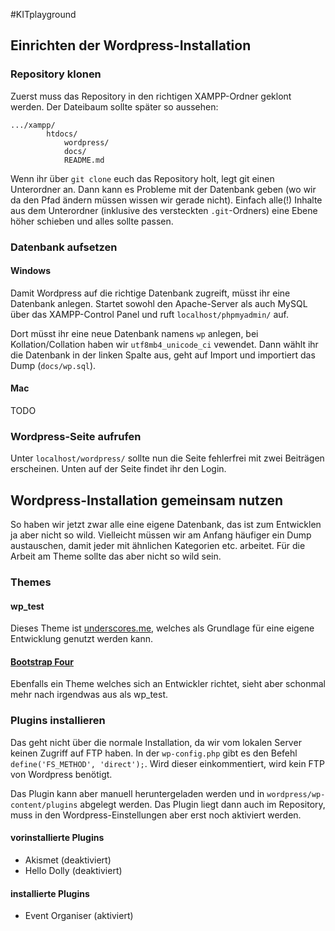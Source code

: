 #KITplayground

## Einrichten der Wordpress-Installation

### Repository klonen

Zuerst muss das Repository in den richtigen XAMPP-Ordner geklont werden. Der Dateibaum sollte später so aussehen:

	.../xampp/
			htdocs/
				wordpress/
				docs/
				README.md

Wenn ihr über `git clone` euch das Repository holt, legt git einen Unterordner an. Dann kann es Probleme mit der Datenbank geben (wo wir da den Pfad ändern müssen wissen wir gerade nicht). Einfach alle(!) Inhalte aus dem Unterordner (inklusive des versteckten `.git`-Ordners) eine Ebene höher schieben und alles sollte passen.

### Datenbank aufsetzen

#### Windows

Damit Wordpress auf die richtige Datenbank zugreift, müsst ihr eine Datenbank anlegen. Startet sowohl den Apache-Server als auch MySQL über das XAMPP-Control Panel und ruft `localhost/phpmyadmin/` auf.

Dort müsst ihr eine neue Datenbank namens `wp` anlegen, bei Kollation/Collation haben wir `utf8mb4_unicode_ci` vewendet. Dann wählt ihr die Datenbank in der linken Spalte aus, geht auf Import und importiert das Dump (`docs/wp.sql`).

#### Mac
TODO

### Wordpress-Seite aufrufen

Unter `localhost/wordpress/` sollte nun die Seite fehlerfrei mit zwei Beiträgen erscheinen. Unten auf der Seite findet ihr den Login.

## Wordpress-Installation gemeinsam nutzen

So haben wir jetzt zwar alle eine eigene Datenbank, das ist zum Entwicklen ja aber nicht so wild. Vielleicht müssen wir am Anfang häufiger ein Dump austauschen, damit jeder mit ähnlichen Kategorien etc. arbeitet. Für die Arbeit am Theme sollte das aber nicht so wild sein.

### Themes
#### wp_test
Dieses Theme ist [underscores.me](http://www.underscores.me), welches als Grundlage für eine eigene Entwicklung genutzt werden kann.

#### [Bootstrap Four](https://wordpress.org/themes/bootstrap-four/)
Ebenfalls ein Theme welches sich an Entwickler richtet, sieht aber schonmal mehr nach irgendwas aus als wp_test.


### Plugins installieren
Das geht nicht über die normale Installation, da wir vom lokalen Server keinen Zugriff auf FTP haben. In der `wp-config.php` gibt es den Befehl `define('FS_METHOD', 'direct');`. Wird dieser einkommentiert, wird kein FTP von Wordpress benötigt.

Das Plugin kann aber manuell heruntergeladen werden und in `wordpress/wp-content/plugins` abgelegt werden. Das Plugin liegt dann auch im Repository, muss in den Wordpress-Einstellungen aber erst noch aktiviert werden.

#### vorinstallierte Plugins
- Akismet (deaktiviert)
- Hello Dolly (deaktiviert)

#### installierte Plugins
- Event Organiser (aktiviert)